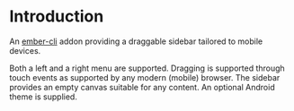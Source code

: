 # Introduction

An [ember-cli](http://www.ember-cli.com) addon providing a draggable sidebar tailored to mobile devices.

Both a left and a right menu are supported. Dragging is supported through touch events as supported by any modern (mobile) browser. The sidebar provides an empty canvas suitable for any content. An optional Android theme is supplied.
